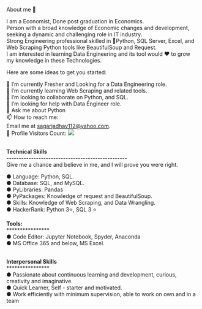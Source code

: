 About me 🧑


I am a Economist, Done post graduation in Economics. <br/>
Person with a broad knowledge of Economic changes and development, seeking a dynamic and challenging role in IT industry. <br/>
Strong Engineering professional skilled in 🐍Python, SQL Server, Excel, and Web Scraping Python tools like BeautifulSoup and Request.<br/>
I am interested in learning Data Engineering and its tool would ♥️ to grow my knowledge in these Technologies.

Here are some ideas to get you started:

🔭 I’m currently Fresher and Looking for a Data Engineering role. <br/>
🌱 I’m currently learning Web Scraping and related tools. <br/>
👯 I’m looking to collaborate on Python, and SQL. <br/>
🤔 I’m looking for help with Data Engineer role. <br/>
💬 Ask me about Python <br/>
📫 How to reach me: <br/>
Email me at [sagarjadhav112@yahoo.com](mailto:sagarjadhav112@yahoo.com). <br/>
🎢 Profile Visitors Count: ![](https://visitor-badge.glitch.me/badge?page_id=SagarJadhav112) <br/>
<br/>

<b>Technical Skills</b> <br/>
------------------------------------------------- <br/>
Give me a chance and believe in me, and I will prove you were right. <br/>

● Language: Python, SQL. <br/>
● Database: SQL, and MySQL. <br/>
● PyLibraries: Pandas <br/>
● PyPackages: Knowledge of request and BeautifulSoup. <br/>
● Skills: Knowledge of Web Scraping, and Data Wrangling. <br/>
● HackerRank: Python 3⭐, SQL 3 ⭐ <br/> 

<b>Tools:</b> <br/>
**************** <br/>
● Code Editor: Jupyter Notebook, Spyder, Anaconda <br/>
● MS Office 365 and below, MS Excel. <br/> <br/>

<b>Interpersonal Skills</b> <br/> 
**************** <br/>
● Passionate about continuous learning and development, curious, creativity and imaginative. <br/>
● Quick Learner, Self - starter and motivated.  <br/>
● Work efficiently with minimum supervision, able to work on own and in a team <br/>
<br/>
